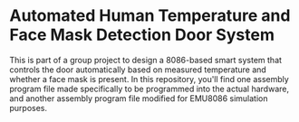 # Automated Human Temperature and Face Mask Detection Door System
This is part of a group project to design a 8086-based smart system that controls the door automatically based on measured temperature and whether a face mask is present. In this repository, you'll find one assembly program file made specifically to be programmed into the actual hardware, and another assembly program file modified for EMU8086 simulation purposes.

